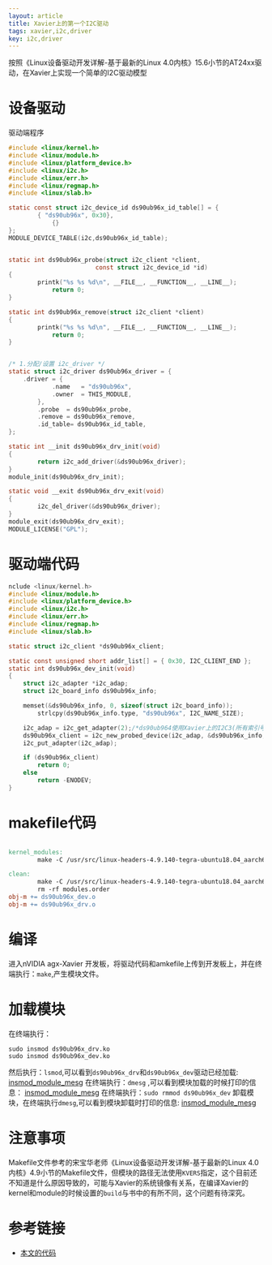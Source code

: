 ```yaml
---
layout: article
title: Xavier上的第一个I2C驱动 
tags: xavier,i2c,driver
key: i2c,driver
---
```

按照《Linux设备驱动开发详解-基于最新的Linux 4.0内核》15.6小节的AT24xx驱动，在Xavier上实现一个简单的I2C驱动模型 
# 设备驱动
驱动端程序
``` c
#include <linux/kernel.h>
#include <linux/module.h>
#include <linux/platform_device.h>
#include <linux/i2c.h>
#include <linux/err.h>
#include <linux/regmap.h>
#include <linux/slab.h>

static const struct i2c_device_id ds90ub96x_id_table[] = {
		{ "ds90ub96x", 0x30},
			{}
};
MODULE_DEVICE_TABLE(i2c,ds90ub96x_id_table);	


static int ds90ub96x_probe(struct i2c_client *client,
						const struct i2c_device_id *id)
{
		printk("%s %s %d\n", __FILE__, __FUNCTION__, __LINE__);
			return 0;
}

static int ds90ub96x_remove(struct i2c_client *client)
{
		printk("%s %s %d\n", __FILE__, __FUNCTION__, __LINE__);
			return 0;
}


/* 1.分配/设置 i2c_driver */
static struct i2c_driver ds90ub96x_driver = {
	.driver	= {
			.name	= "ds90ub96x",
			.owner	= THIS_MODULE,
		},
		.probe	= ds90ub96x_probe,
		.remove	= ds90ub96x_remove,
		.id_table= ds90ub96x_id_table,
};

static int __init ds90ub96x_drv_init(void)
{
		return i2c_add_driver(&ds90ub96x_driver);
}
module_init(ds90ub96x_drv_init);

static void __exit ds90ub96x_drv_exit(void)
{
		i2c_del_driver(&ds90ub96x_driver);
}
module_exit(ds90ub96x_drv_exit);
MODULE_LICENSE("GPL");

```

# 驱动端代码
``` c
nclude <linux/kernel.h>
#include <linux/module.h>
#include <linux/platform_device.h>
#include <linux/i2c.h>
#include <linux/err.h>
#include <linux/regmap.h>
#include <linux/slab.h>

static struct i2c_client *ds90ub96x_client;

static const unsigned short addr_list[] = { 0x30, I2C_CLIENT_END };
static int ds90ub96x_dev_init(void)
{
	struct i2c_adapter *i2c_adap;
	struct i2c_board_info ds90ub96x_info;

	memset(&ds90ub96x_info, 0, sizeof(struct i2c_board_info));	
		strlcpy(ds90ub96x_info.type, "ds90ub96x", I2C_NAME_SIZE);

	i2c_adap = i2c_get_adapter(2);/*ds90ub964使用Xavier上的I2C3(所有索引号为2)*/
	ds90ub96x_client = i2c_new_probed_device(i2c_adap, &ds90ub96x_info, addr_list, NULL);
	i2c_put_adapter(i2c_adap);

	if (ds90ub96x_client)
		return 0;
	else
		return -ENODEV;
}

```

# makefile代码
``` makefile

kernel_modules:
        make -C /usr/src/linux-headers-4.9.140-tegra-ubuntu18.04_aarch64/kernel-4.9/  M=$(CURDIR) modules

clean:
        make -C /usr/src/linux-headers-4.9.140-tegra-ubuntu18.04_aarch64/kernel-4.9/ M=$(CURDIR) clean
        rm -rf modules.order
obj-m += ds90ub96x_dev.o
obj-m += ds90ub96x_drv.o


```
# 编译 
进入nVIDIA agx-Xavier 开发板，将驱动代码和amkefile上传到开发板上，并在终端执行：` make `,产生模块文件。 

# 加载模块
在终端执行： 
``` shell
sudo insmod ds90ub96x_drv.ko 
sudo insmod ds90ub96x_dev.ko

```
然后执行：` lsmod `,可以看到` ds90ub96x_drv `和` ds90ub96x_dev `驱动已经加载: 
[insmod_module_mesg](/resource/2019-05/002.i2c_drv01.png) 
在终端执行：` dmesg ` ,可以看到模块加载的时候打印的信息： 
[insmod_module_mesg](/resource/2019-05/002.i2c_dev02.png) 
在终端执行：` sudo rmmod ds90ub96x_dev ` 卸载模块，在终端执行` dmesg `,可以看到模块卸载时打印的信息: 
[insmod_module_mesg](/resource/2019-05/002.i2c_dev03.png) 
# 注意事项
Makefile文件参考的宋宝华老师《Linux设备驱动开发详解-基于最新的Linux 4.0内核》4.9小节的Makefile文件，但模块的路径无法使用` KVERS `指定，这个目前还不知道是什么原因导致的，可能与Xavier的系统镜像有关系，在编译Xavier的kernel和module的时候设置的` build `与书中的有所不同，这个问题有待深究。 
# 参考链接
* [本文的代码](https://github.com/sunzhongmeng/nvidia-agx-xavier-training/tree/master/1.first-i2c-driver)
